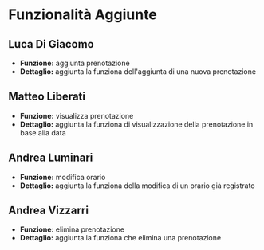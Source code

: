 # Funzionalità Aggiunte

## Luca Di Giacomo
- **Funzione:** aggiunta prenotazione
- **Dettaglio:** aggiunta la funziona dell'aggiunta di una nuova prenotazione

## Matteo Liberati
- **Funzione:** visualizza prenotazione
- **Dettaglio:** aggiunta la funziona di visualizzazione della prenotazione in base alla data

## Andrea Luminari
- **Funzione:** modifica orario
- **Dettaglio:** aggiunta la funziona della modifica di un orario già registrato

## Andrea Vizzarri
- **Funzione:** elimina prenotazione
- **Dettaglio:** aggiunta la funziona che elimina una prenotazione
